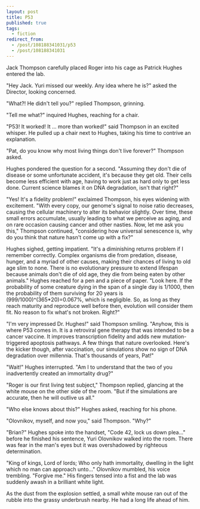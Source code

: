```yaml
---
layout: post
title: P53
published: true
tags:
  - fiction
redirect_from:
  - /post/108188341031/p53
  - /post/108188341031
---
```


Jack Thompson carefully placed Roger into his cage as Patrick Hughes entered the lab.

"Hey Jack. Yuri missed our weekly. Any idea where he is?" asked the Director, looking concerned.

"What?! He didn't tell you?" replied Thompson, grinning.

"Tell me what?" inquired Hughes, reaching for a chair.

"P53! It worked! It ... more than worked!" said Thompson in an excited whisper.
He pulled up a chair next to Hughes, taking his time to contrive an explanation.

<!--more-->

"Pat, do you know why most living things don't live forever?" Thompson asked.

Hughes pondered the question for a second. "Assuming they don't die
of disease or some unfortunate accident, it's because they get old. Their cells
become less efficient with age, having to work just as hard only to get less
done. Current science blames it on DNA degradation, isn't that right?"

"Yes! It's a fidelity problem!" exclaimed Thompson, his eyes widening with
excitement. "With every copy, our genome's signal to noise ratio decreases,
causing the cellular machinery to alter its behavior slightly. Over time, these
small errors accumulate, usually leading to what we perceive as aging, and on
rare occasion causing cancer and other nasties. Now, let me ask you this,"
Thompson continued, "considering how universal senescence is, why do you think
that nature hasn't come up with a fix?"

Hughes sighed, getting impatient. "It's a diminishing returns problem if I
remember correctly. Complex organisms die from predation, disease, hunger, and a
myriad of other causes, making their chances of living to old age slim to none.
There is no evolutionary pressure to extend lifespan because animals don't die
of old age, they die from being eaten by other animals." Hughes
reached for a pen and a piece of paper. "Look here. If the probability of some
creature dying in the span of a single day is 1/1000, then the probability of
them surviving for 20 years is (999/1000)^(365*20)=0.067%, which is negligible.
So, as long as they reach maturity and reproduce well before then, evolution
will consider them fit. No reason to fix what's not broken. Right?"

"I'm very impressed Dr. Hughes!" said Thompson smiling. "Anyhow, this is where
P53 comes in. It is a retroviral gene therapy that was intended to be a cancer
vaccine. It improves transcription fidelity and adds new mutation-triggered
apoptosis pathways. A few things that nature overlooked. Here's the kicker
though, after vaccination, our simulations show no sign of DNA degradation over
millennia. That's thousands of years, Pat!"

"Wait!" Hughes interrupted. "Am I to understand that the two of you
inadvertently created an immortality drug?"

"Roger is our first living test subject," Thompson replied, glancing at the
white mouse on the other side of the room. "But if the simulations are accurate,
then he will outlive us all."

"Who else knows about this?" Hughes asked, reaching for his phone.

"Olovnikov, myself, and now you," said Thompson. "Why?"

"Brian?" Hughes spoke into the handset, "Code 42, lock us down plea..." before
he finished his sentence, Yuri Olovnikov walked into the room. There was fear in
the man's eyes but it was overshadowed by righteous determination.

"King of kings, Lord of lords; Who only hath immortality, dwelling in the light
which no man can approach unto..." Olovnikov mumbled, his voice trembling.
"Forgive me." His fingers tensed into a fist and the lab was suddenly awash in a
brilliant white light.

As the dust from the explosion settled, a small white mouse ran out of the
rubble into the grassy underbrush nearby. He had a long life ahead of him.
